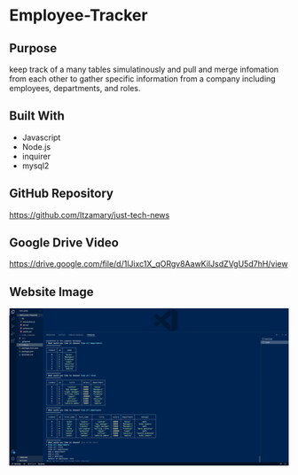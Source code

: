 # Employee-Tracker

## Purpose
keep track of a many tables simulatinously and pull and merge infomation from each other to gather specific information from a company including employees, departments, and roles.



## Built With
* Javascript
* Node.js
* inquirer
* mysql2

## GitHub Repository
https://github.com/Itzamary/just-tech-news

## Google Drive Video
https://drive.google.com/file/d/1lJixc1X_qORgv8AawKiIJsdZVgU5d7hH/view


## Website Image
![](./images/Screen%20Shot%20.png)